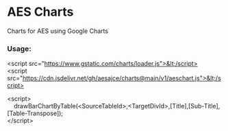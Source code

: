 # AES Charts
Charts for AES using Google Charts

<h3>Usage:</h3>

&lt;script src="https://www.gstatic.com/charts/loader.js">&lt;/script><br>
&lt;script src="https://cdn.jsdelivr.net/gh/aesajce/charts@main/v1/aeschart.js">&lt;/script>

&lt;script><br>
&nbsp;&nbsp;&nbsp;&nbsp;drawBarChartByTable(&lt;SourceTableId>,&lt;TargetDivId>,[Title],[Sub-Title],[Table-Transpose]);<br>
&lt;/script>
